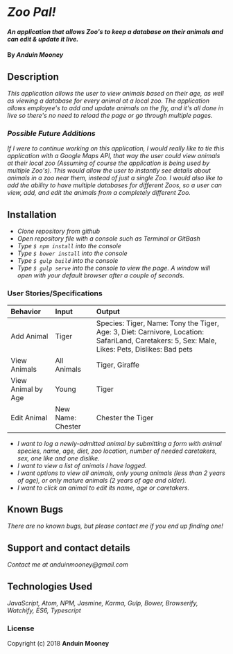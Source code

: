 # _Zoo Pal!_

#### _An application that allows Zoo's to keep a database on their animals and can edit & update it live._

#### By _**Anduin Mooney**_

## Description

_This application allows the user to view animals based on their age, as well as viewing a database for every animal at a local zoo. The application allows employee's to add and update animals on the fly, and it's all done in live so there's no need to reload the page or go through multiple pages._

### _Possible Future Additions_

_If I were to continue working on this application, I would really like to tie this application with a Google Maps API, that way the user could view animals at their local zoo (Assuming of course the application is being used by multiple Zoo's). This would allow the user to instantly see details about animals in a zoo near them, instead of just a single Zoo. I would also like to add the ability to have multiple databases for different Zoos, so a user can view, add, and edit the animals from a completely different Zoo._

## Installation
* _Clone repository from github_
* _Open repository file with a console such as Terminal or GitBash_
* _Type `$ npm install` into the console_
* _Type `$ bower install` into the console_
* _Type `$ gulp build` into the console_
* _Type `$ gulp serve` into the console to view the page. A window will open with your default browser after a couple of seconds._


### User Stories/Specifications
| Behavior | Input | Output |
| :-------------     | :------------- | :-------------
| Add Animal | Tiger | Species: Tiger, Name: Tony the Tiger, Age: 3, Diet: Carnivore, Location: SafariLand, Caretakers: 5, Sex: Male, Likes: Pets, Dislikes: Bad pets  |
| View Animals | All Animals | Tiger, Giraffe |
| View Animal by Age | Young | Tiger |
| Edit Animal | New Name: Chester  | Chester the Tiger |

* _I want to log a newly-admitted animal by submitting a form with animal species, name, age, diet, zoo location, number of needed caretakers, sex, one like and one dislike._
* _I want to view a list of animals I have logged._
* _I want options to view all animals, only young animals (less than 2 years of age), or only mature animals (2 years of age and older)._
* _I want to click an animal to edit its name, age or caretakers._



## Known Bugs

_There are no known bugs, but please contact me if you end up finding one!_

## Support and contact details

_Contact me at anduinmooney@gmail.com_

## Technologies Used

_JavaScript, Atom, NPM, Jasmine, Karma, Gulp, Bower, Browserify, Watchify, ES6, Typescript_

### License

Copyright (c) 2018 **Anduin Mooney**
